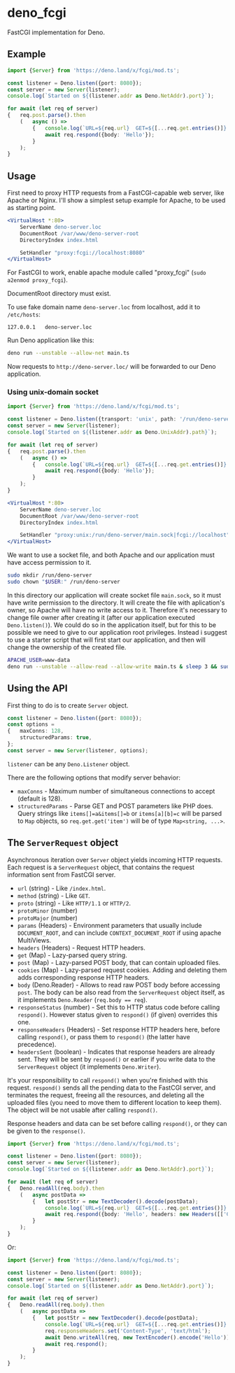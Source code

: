 # deno_fcgi
FastCGI implementation for Deno.

## Example

```ts
import {Server} from 'https://deno.land/x/fcgi/mod.ts';

const listener = Deno.listen({port: 8080});
const server = new Server(listener);
console.log(`Started on ${(listener.addr as Deno.NetAddr).port}`);

for await (let req of server)
{	req.post.parse().then
	(	async () =>
		{	console.log(`URL=${req.url}  GET=${[...req.get.entries()]}  POST=${[...req.post.entries()]}`);
			await req.respond({body: 'Hello'});
		}
	);
}
```

## Usage

First need to proxy HTTP requests from a FastCGI-capable web server, like Apache or Nginx. I'll show a simplest setup example for Apache, to be used as starting point.

```apache
<VirtualHost *:80>
	ServerName deno-server.loc
	DocumentRoot /var/www/deno-server-root
    DirectoryIndex index.html

	SetHandler "proxy:fcgi://localhost:8080"
</VirtualHost>
```
For FastCGI to work, enable apache module called "proxy_fcgi" (`sudo a2enmod proxy_fcgi`).

DocumentRoot directory must exist.

To use fake domain name `deno-server.loc` from localhost, add it to `/etc/hosts`:

```
127.0.0.1	deno-server.loc
```

Run Deno application like this:

```bash
deno run --unstable --allow-net main.ts
```
Now requests to `http://deno-server.loc/` will be forwarded to our Deno application.

### Using unix-domain socket
```ts
import {Server} from 'https://deno.land/x/fcgi/mod.ts';

const listener = Deno.listen({transport: 'unix', path: '/run/deno-server/main.sock'});
const server = new Server(listener);
console.log(`Started on ${(listener.addr as Deno.UnixAddr).path}`);

for await (let req of server)
{	req.post.parse().then
	(	async () =>
		{	console.log(`URL=${req.url}  GET=${[...req.get.entries()]}  POST=${[...req.post.entries()]}`);
			await req.respond({body: 'Hello'});
		}
	);
}
```
```apache
<VirtualHost *:80>
	ServerName deno-server.loc
	DocumentRoot /var/www/deno-server-root
	DirectoryIndex index.html

	SetHandler "proxy:unix:/run/deno-server/main.sock|fcgi://localhost"
</VirtualHost>
```
We want to use a socket file, and both Apache and our application must have access permission to it.

```bash
sudo mkdir /run/deno-server
sudo chown "$USER:" /run/deno-server
```
In this directory our application will create socket file `main.sock`, so it must have write permission to the directory. It will create the file with aplication's owner, so Apache will have no write access to it. Therefore it's necessary to change file owner after creating it (after our application executed `Deno.listen()`). We could do so in the application itself, but for this to be possible we need to give to our application root privileges. Instead i suggest to use a starter script that will first start our application, and then will change the ownership of the created file.

```bash
APACHE_USER=www-data
deno run --unstable --allow-read --allow-write main.ts & sleep 3 && sudo chown "$APACHE_USER:$USER" /run/deno-server/main.sock; fg
```

## Using the API

First thing to do is to create `Server` object.

```ts
const listener = Deno.listen({port: 8080});
const options =
{	maxConns: 128,
	structuredParams: true,
};
const server = new Server(listener, options);
```
`listener` can be any `Deno.Listener` object.

There are the following options that modify server behavior:
- `maxConns` - Maximum number of simultaneous connections to accept (default is 128).
- `structuredParams` - Parse GET and POST parameters like PHP does. Query strings like `items[]=a&items[]=b` or `items[a][b]=c` will be parsed to `Map` objects, so `req.get.get('item')` will be of type `Map<string, ...>`.

## The `ServerRequest` object

Asynchronous iteration over `Server` object yields incoming HTTP requests. Each request is a `ServerRequest` object, that contains the request information sent from FastCGI server.

  - `url` (string) - Like `/index.html`.
  - `method` (string) - Like `GET`.
  - `proto` (string) - Like `HTTP/1.1` or `HTTP/2`.
  - `protoMinor` (number)
  - `protoMajor` (number)
  - `params` (Headers) - Environment parameters that usually include `DOCUMENT_ROOT`, and can include `CONTEXT_DOCUMENT_ROOT` if using apache MultiViews.
  - `headers` (Headers) - Request HTTP headers.
  - `get` (Map) - Lazy-parsed query string.
  - `post` (Map) - Lazy-parsed POST body, that can contain uploaded files.
  - `cookies` (Map) - Lazy-parsed request cookies. Adding and deleting them adds corresponding response HTTP headers.
  - `body` (Deno.Reader) - Allows to read raw POST body before accessing `post`. The body can be also read from the `ServerRequest` object itself, as it implements `Deno.Reader` (`req.body == req`).
  - `responseStatus` (number) - Set this to HTTP status code before calling `respond()`. However status given to `respond()` (if given) overrides this one.
  - `responseHeaders` (Headers) - Set response HTTP headers here, before calling `respond()`, or pass them to `respond()` (the latter have precedence).
  - `headersSent` (boolean) - Indicates that response headers are already sent. They will be sent by `respond()` or earlier if you write data to the `ServerRequest` object (it implements `Deno.Writer`).

It's your responsibility to call `respond()` when you're finished with this request. `respond()` sends all the pending data to the FastCGI server, and terminates the request, freeing all the resources, and deleting all the uploaded files (you need to move them to different location to keep them). The object will be not usable after calling `respond()`.

Response headers and data can be set before calling `respond()`, or they can be given to the `response()`.

```ts
import {Server} from 'https://deno.land/x/fcgi/mod.ts';

const listener = Deno.listen({port: 8080});
const server = new Server(listener);
console.log(`Started on ${(listener.addr as Deno.NetAddr).port}`);

for await (let req of server)
{	Deno.readAll(req.body).then
	(	async postData =>
		{	let postStr = new TextDecoder().decode(postData);
			console.log(`URL=${req.url}  GET=${[...req.get.entries()]}  POST=${postStr}`);
			await req.respond({body: 'Hello', headers: new Headers([['Content-Type', 'text/html']])});
		}
	);
}
```
Or:

```ts
import {Server} from 'https://deno.land/x/fcgi/mod.ts';

const listener = Deno.listen({port: 8080});
const server = new Server(listener);
console.log(`Started on ${(listener.addr as Deno.NetAddr).port}`);

for await (let req of server)
{	Deno.readAll(req.body).then
	(	async postData =>
		{	let postStr = new TextDecoder().decode(postData);
			console.log(`URL=${req.url}  GET=${[...req.get.entries()]}  POST=${postStr}`);
			req.responseHeaders.set('Content-Type', 'text/html');
			await Deno.writeAll(req, new TextEncoder().encode('Hello'));
			await req.respond();
		}
	);
}
```

